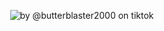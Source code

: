 ‎ ‎ ‎ ‎ ‎ ‎ ‎ ‎ ‎ ‎ ‎ ‎ ‎ ‎ ‎ ‎ ‎ ‎ ‎ ‎ ‎ ‎ ‎ ‎ ‎ ‎ ‎ ‎ ‎ ‎ ‎ ‎ ‎ ‎ ‎ ‎ ‎ ‎ ‎ ‎ ![by @butterblaster2000 on tiktok](https://64.media.tumblr.com/2a944a566de79a35ea99246b414c6f61/343569c3e6f4efff-f1/s640x960/a9982cc2993aef4ea20b580090447b09f9d1aa95.gifv)
